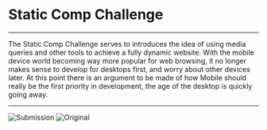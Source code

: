 # Static Comp Challenge
---
The Static Comp Challenge serves to introduces the idea of using media queries and other tools to achieve a fully dynamic website. With the mobile device world becoming way more popular for web browsing, it no longer makes sense to develop for desktops first, and worry about other devices later. At this point there is an argument to be made of how Mobile should really be the first priority in development, the age of the desktop is quickly going away.
___
![Submission](https://i.imgur.com/HUWRUEM.png)
![Original](https://frontend.turing.io/assets/images/static-comp-challenge-2.jpg)

